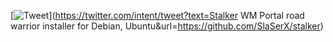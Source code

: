 [![Tweet](https://img.shields.io/twitter/url/http/shields.io.svg?style=social)](https://twitter.com/intent/tweet?text=Stalker WM Portal road warrior installer for Debian, Ubuntu&url=https://github.com/SlaSerX/stalker)
